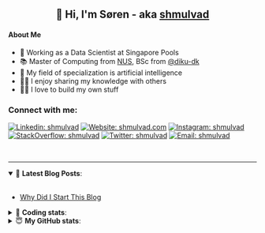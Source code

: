 <h2 align="center">
	👋 Hi, I'm Søren - aka <a href="https://shmulvad.com">shmulvad</a>
</h2>

#### About Me
- 🤖 Working as a Data Scientist at Singapore Pools
- 📚 Master of Computing from [NUS], BSc from [@diku-dk]
- 🧠 My field of specialization is artificial intelligence
- 👨‍🏫 I enjoy sharing my knowledge with others
- 👨‍💻 I love to build my own stuff

### Connect with me:

[![Linkedin: shmulvad](https://img.shields.io/badge/shmulvad-blue?style=flat&logo=Linkedin&logoColor=white)][linkedin]
[![Website: shmulvad.com](https://img.shields.io/badge/shmulvad.com-47CCCC?&style=flat&logo=Google-Chrome&logoColor=white)][website]
[![Instagram: shmulvad](https://img.shields.io/badge/-@shmulvad-purple?style=flat&logo=Instagram&logoColor=white)][instagram]
[![StackOverflow: shmulvad](https://img.shields.io/badge/shmulvad-FE7A16?style=flat&logo=stack-overflow&logoColor=white)][stackOverflow]
[![Twitter: shmulvad](https://img.shields.io/badge/@shmulvad-1ca0f1?style=flat&logo=twitter&logoColor=white)][twitter]
[![Email: shmulvad](https://img.shields.io/badge/shmulvad-D14836?style=flat&logo=gmail&logoColor=white)][mail]

<br />

---

<details open>
 <summary>📕 <b>Latest Blog Posts</b>: </summary>

<br>

<!-- BLOG-POST-LIST:START -->
- [Why Did I Start This Blog](https://shmulvad.com/blog/why-did-start-this-blog)
<!-- BLOG-POST-LIST:END -->

</details>

<!-- --- -->

<details>
 <summary>🤖 <b>Coding stats</b>: </summary>

<br>

NOTE: Doesn't track coding at work or work done in environments such as Jupyter Notebooks.

<!--START_SECTION:waka-->
![Code Time](http://img.shields.io/badge/Code%20Time-0%20secs-blue)

**I'm a Night 🦉** 

```text
🌞 Morning    83 commits     ██░░░░░░░░░░░░░░░░░░░░░░░   9.95% 
🌆 Daytime    285 commits    ████████░░░░░░░░░░░░░░░░░   34.17% 
🌃 Evening    292 commits    ████████░░░░░░░░░░░░░░░░░   35.01% 
🌙 Night      174 commits    █████░░░░░░░░░░░░░░░░░░░░   20.86%

```


📊 **This Week I Spent My Time On** 

```text
💬 Programming Languages: 
Python                   17 hrs 6 mins       ████████████████████░░░░░   81.81% 
Other                    2 hrs 16 mins       ██░░░░░░░░░░░░░░░░░░░░░░░   10.89% 
Markdown                 43 mins             ░░░░░░░░░░░░░░░░░░░░░░░░░   3.43% 
HTML                     18 mins             ░░░░░░░░░░░░░░░░░░░░░░░░░   1.49% 
YAML                     15 mins             ░░░░░░░░░░░░░░░░░░░░░░░░░   1.21%

🔥 Editors: 
VS Code                  18 hrs              █████████████████████░░░░   86.13% 
Zsh                      2 hrs 16 mins       ██░░░░░░░░░░░░░░░░░░░░░░░   10.87% 
Sublime Text             37 mins             ░░░░░░░░░░░░░░░░░░░░░░░░░   3.0%

🐱‍💻 Projects: 
overvaagning-sender      16 hrs 56 mins      ████████████████████░░░░░   81.03% 
hit-locator              2 hrs 2 mins        ██░░░░░░░░░░░░░░░░░░░░░░░   9.79% 
overvaagning-admin       49 mins             █░░░░░░░░░░░░░░░░░░░░░░░░   3.98% 
Unknown Project          37 mins             ░░░░░░░░░░░░░░░░░░░░░░░░░   3.0% 
search_string            27 mins             ░░░░░░░░░░░░░░░░░░░░░░░░░   2.17%

```


 Last Updated on 18/07/2022 18:49:42 UTC
<!--END_SECTION:waka-->

</details>

<!-- --- -->

<details>
 <summary>😇 <b>My GitHub stats</b>: </summary>

<br>

<img align="left" alt="shmulvad's Github Stats" src="https://github-readme-stats.vercel.app/api?username=shmulvad&show_icons=true&hide_border=true" />

</details>



[website]: https://shmulvad.com
[twitter]: https://twitter.com/shmulvad
[linkedin]: https://linkedin.com/in/shmulvad
[instagram]: https://instagram.com/shmulvad
[stackOverflow]: https://stackoverflow.com/users/9248793/shmulvad
[mail]: mailto:shmulvad@gmail.com
[@diku-dk]: https://github.com/diku-dk
[github]: https://github.com/shmulvad
[NUS]: https://www.nus.edu.sg